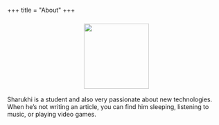+++
title = "About"
+++


### <p align="center"><img width="150px" height="150px" src="/Me.png"></p>





Sharukhi is a student and also very passionate about new technologies. When he’s not writing an article, you can find him sleeping, listening to music, or playing video games.


